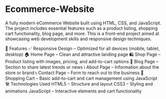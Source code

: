 # Ecommerce-Website

A fully modern eCommerce Website built using HTML, CSS, and JavaScript. 
The project includes essential features such as a product listing, shopping cart functionality, blog page, and more. This is a front-end project aimed at showcasing web development skills and responsive design techniques.

📌 Features
✅ Responsive Design – Optimized for all devices (mobile, tablet, desktop)
🏠 Home Page – Clean and attractive landing page
🛍 Shop Page – Product listing with images, pricing, and add-to-cart options
📝 Blog Page – Section to share latest trends or news
ℹ About Page – Information about the store or brand
📞 Contact Page – Form to reach out to the business
🛒 Shopping Cart – Basic add-to-cart and cart management using JavaScript
🛠 Technologies Used
HTML5 – Structure and layout
CSS3 – Styling and animations
JavaScript – Interactive elements and cart functionality
